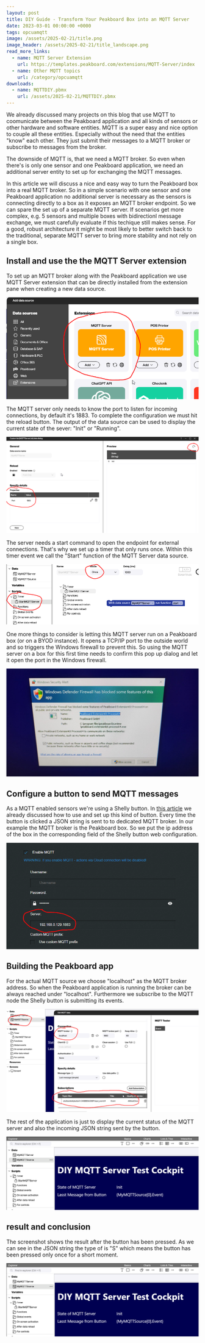 ```yaml
---
layout: post
title: DIY Guide - Transform Your Peakboard Box into an MQTT Server 
date: 2023-03-01 00:00:00 +0000
tags: opcuamqtt
image: /assets/2025-02-21/title.png
image_header: /assets/2025-02-21/title_landscape.png
read_more_links:
  - name: MQTT Server Extension
    url: https://templates.peakboard.com/extensions/MQTT-Server/index
  - name: Other MQTT topics
    url: /category/opcuamqtt
downloads:
  - name: MQTTDIY.pbmx
    url: /assets/2025-02-21/MQTTDIY.pbmx
---
```

We already discussed many projects on this blog that use MQTT to coomunicate between the Peakboard application and all kinds of sensors or other hardware and software entities. MQTT is a super easy and nice option to couple all these entities. Especially without the need that the entities "know" each other. They just submit their messages to a MQTT broker or subscribe to messages from the broker.

The downside of MQTT is, that we need a MQTT broker. So even when there's is only one sensor and one Peakboard application, we need an additional server entity to set up for exchanging the MQTT messages.

In this article we will discuss a nice and easy way to turn the Peakboard box into a real MQTT broker. So in a simple scenario with one sensor and one Peakboard application no additional server is necessary as the sensors is connecting directly to a box as it exposes an MQTT broker endpoint. So we can spare the set up of a separate MQTT server. If scenarios get more complex, e.g. 5 sensors and multiple boxes with bidirectionl message exchange, we must carefully evaluate if this techique still makes sense. For a good, robust architecture it might be most likely to better switch back to the traditional, separate MQTT server to bring more stability and not rely on a single box.

## Install and use the the MQTT Server extension

To set up an MQTT broker along with the Peakboard application we use MQTT Server extension that can be directly installed from the extension pane when creating a new data source.

![image](/assets/2025-02-21/010.png)

The MQTT server only needs to know the port to listen for incoming connections, by default it's 1883. To complete the configuration we must hit the reload button. The output of the data source can be used to display the current state of the sever: "Init" or "Running".

![image](/assets/2025-02-21/020.png)

The server needs a start command to open the endpoint for external connections. That's why we set up a timer that only runs once. Within this timer event we call the "Start" function of the MQTT Server data source.

![image](/assets/2025-02-21/030.png)

One more things to consider is letting this MQTT server run on a Peakboard box (or on a BYOD instance). It opens a TCP/IP port to the outside world and so triggers the Windows firewall to prevent this. So using the MQTT server on a box for this first time needs to confirm this pop up dialog and let it open the port in the Windows firewall. 

![image](/assets/2025-02-21/040.png)

## Configure a button to send MQTT messages

As a MQTT enabled sensors we're using a Shelly button. In [this article](/Building-an-emergency-button-with-Shelly-Button1-and-MQTT.html) we already discussed how to use and set up this kind of button. Every time the button is clicked a JSON string is sent to to dedicated MQTT broker. In our example the MQTT broker is the Peakboard box. So we put the ip address of the box in the corresponding field of the Shelly button web configuration.

![image](/assets/2025-02-21/050.png)

## Building the Peakboard app

For the actual MQTT source we choose "localhost" as the MQTT broker address. So when the Peakboard application is running the broker can be always reached under "localhost". Furthermore we subscribe to the MQTT node the Shelly button is submitting its events. 

![image](/assets/2025-02-21/060.png)

The rest of the application is just to display the current status of the MQTT server and also the incoming JSON string sent by the button.

![image](/assets/2025-02-21/070.png)

## result and conclusion

The screenshot shows the result after the button has been pressed. As we can see in the JSON string the type of is "S" which means the button has been pressed only once for a short moment.

![image](/assets/2025-02-21/070.png)

